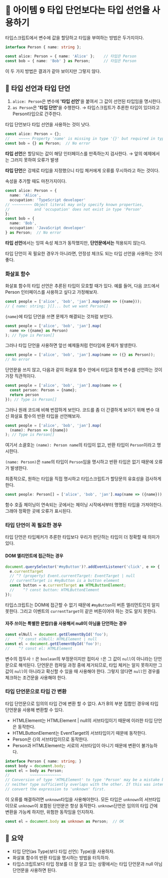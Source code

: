 # 📎 아이템 9 타입 단언보다는 타입 선언을 사용하기

타입스크립트에서 변수에 값을 할당하고 타입을 부여하는 방법은 두가지이다.

```typescript
interface Person { name: string };

const alice: Person = { name: 'Alice' };    // 타입은 Person
const bob = { name: 'Bob' } as Person;      // 타입은 Person
```

이 두 가지 방법은 결과가 같아 보이지만 그렇지 않다.

## 📍 타입 선언과 타입 단언

1. `alice: Person`은 변수에 **'타입 선언'**&#xC744; 붙여서 그 값이 선언된 타입임을 명시한다.
2. `as Person`은 **'타입 단언'**&#xC744; 수행한다. → 타입스크립트가 추론한 타입이 있더라고 Person타입으로 간주한다.

타입 단언보다 타입 선언을 사용하는 것이 낫다.

```typescript
const alice: Person = {};
//    ~~~~~ Property 'name' is missing in type '{}' but required in type 'Person'
const bob = {} as Person;  // No error
```

**타입 선언**은 할당되는 값이 해당 인터페이스를 만족하는지 검사한다. → 앞의 예제에서는 그러지 못하여 오류가 발생

**타입 단언**은 강제로 타입을 지정했으니 타입 체커에게 오류를 무시하라고 하는 것이다.

속성을 추가할 때도 마찬가지이다.

```typescript
const alice: Person = {
  name: 'Alice',
  occupation: 'TypeScript developer'
// ~~~~~~~~~ Object literal may only specify known properties,
//           and 'occupation' does not exist in type 'Person'
};
const bob = {
  name: 'Bob',
  occupation: 'JavaScript developer'
} as Person;  // No error
```

**타입 선언**에서는 잉여 속성 체크가 동작했지만, **단언문에서는** 적용되지 않는다.

타입 단언이 꼭 필요한 경우가 아니라면, 안정성 체크도 되는 타입 선언을 사용하는 것이 좋다.

### 화살표 함수

화살표 함수의 타입 선언은 추론된 타입이 모호할 때가 있다. 예를 들어, 다음 코드에서 Person 인터페이스를 사용하고 싶다고 가정해보자.

```typescript
const people = ['alice', 'bob', 'jan'].map(name => ({name}));
// { name: string; }[]... but we want Person[]
```

`{name}`에 타입 단언을 쓰면 문제가 해결되는 것처럼 보인다.

```typescript
const people = ['alice', 'bob', 'jan'].map(
  name => ({name} as Person)
); // Type is Person[]
```

그러나 타입 단언을 사용하면 앞선 예제들처럼 런타임에 문제가 발생한다.

```typescript
const people = ['alice', 'bob', 'jan'].map(name => ({} as Person));
// No error
```

단언문을 쓰지 않고, 다음과 같이 화살표 함수 안에서 타입과 함께 변수를 선언하는 것이 가장 직관적이다.

```typescript
const people = ['alice', 'bob', 'jan'].map(name => {
  const person: Person = {name};
  return person
}); // Type is Person[]
```

그러나 원래 코드에 비해 번잡하게 보인다. 코드를 좀 더 간결하게 보이기 위해 변수 대신 화살표 함수의 반환 타입을 선언해보자.

```typescript
const people = ['alice', 'bob', 'jan'].map(
  (name): Person => ({name})
); // Type is Person[]
```

여기서 소괄호는 `(name): Person name`의 타입이 없고, 반환 타입이 `Person`이라고 명시한다.&#x20;

`(name: Person)`은 `name`의 타입이 `Person`임을 명시하고 반환 타입은 없기 때문에 오류가 발생한다.

최종적으로, 원하는 타입을 직접 명시하고 타입스크립트가 할당문의 유효성을 검사하게 한다.

```typescript
const people: Person[] = ['alice', 'bob', 'jan'].map(name => ({name})); // OK
```

함수 호출 체이닝이 연속되는 곳에서는 체이닝 시작에서부터 명명된 타입을 가져야한다. 그래야 정확한 곳에 오류가 표시된다.

### 타입 단언이 꼭 필요한 경우

타입 단언은 타입체커가 추론한 타입보다 우리가 판단하는 타입이 더 정확할 때 의미가 있다.&#x20;

#### DOM 엘리먼트에 접근하는 경우

```typescript
document.querySelector('#myButton')?.addEventListener('click', e => {
  e.currentTarget 
  // ^? (property) Event.currentTarget: EventTarget | null
  // currentTarget is #myButton is a button element
  const button = e.currentTarget as HTMLButtonElement; 
  //    ^? const button: HTMLButtonElement
});
```

타입스크립트는 DOM에 접근할 수 없기 때문에 `#myButton`이 버튼 엘리먼트인지 알지 못한다. 그리고 이벤트의 `currentTarget`이 같은 버튼이어야 하는 것도 알지 못한다.&#x20;

#### 자주 쓰이는 특별한 문법(!)을 사용해서 null이 아님을 단언하는 경우

```typescript
const elNull = document.getElementById('foo');
//    ^? const elNull: HTMLElement | null
const el = document.getElementById('foo')!;
//    ^? const el: HTMLElement
```

변수의 접두사 `!` 은 `boolean`의 부정문이지만 접미사 `!`은 그 값이 `null`이 아니라는 단언문으로 해석된다. 단언문은 컴파일 과정 중에 제거되므로, 타입 체커는 알지 못하지만 그 값이 `null`이 아니라고 확신할 수 있을 때 사용해야 한다. 그렇지 않다면 `null`인 경우를 체크하는 조건문을 사용해야 한다.

### 타입 단언문으로 타입 간 변환

타입 단언문으로 임의의 타입 간에 변환 할 수 없다. A가 B의 부분 집합인 경우에 타입 단언문을 사용해 변환할 수 있다.&#x20;

* HTMLElement는 HTMLElement | null의 서브타입이기 때문에 이러한 타입 단언은 동작한다.&#x20;
* HTMLButtonElement는 EventTarget의 서브타입이기 때문에 동작한다.&#x20;
* Person은 {}의 서브타입이므로 동작한다.
* Person과 HTMLElement는 서로의 서브타입이 아니기 때문에 변환이 불가능하다.

```typescript
interface Person { name: string; }
const body = document.body;
const el = body as Person;
//         ~~~~~~~~~~~~~~
// Conversion of type 'HTMLElement' to type 'Person' may be a mistake because
// neither type sufficiently overlaps with the other. If this was intentional,
// convert the expression to 'unknown' first.
```

이 오류를 해결하려면 `unknown`타입을 사용해야한다. 모든 타입은 `unknown`의 서브타입이므로 `unknown`이 포함된 단언문은 항상 동작한다. `unknown`단언은 임의의 타입 간에 변환을 가능케 하지만, 위험한 동작임을 인지하자.

```typescript
const el = document.body as unknown as Person;  // OK
```

## 📍 요약

* 타입 단언(as Type)보다 타입 선언(: Type)을 사용하자.
* 화살표 함수의 반환 타입을 명시하는 방법을 터득하자.
* 타입스크립트보다 타입 정보를 더 잘 알고 있는 상황에서는 타입 단언문과 null 아님 단언문을 사용하면 된다.
